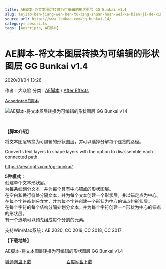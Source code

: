 ```yaml
---
title: AE脚本-将文本图层转换为可编辑的形状图层 GG Bunkai v1.4
slug: aejiao-ben-jiang-wen-ben-tu-ceng-zhuan-huan-wei-ke-bian-ji-de-xing-zhuang-tu-ceng-gg-bunkai-v1-4
source_url: https://www.lookae.com/gg-bunkai-14/
category: aescripts
tags: [Aescripts, AE脚本]
---
```

# AE脚本-将文本图层转换为可编辑的形状图层 GG Bunkai v1.4

2020/01/04 13:26

作者：大众脸
分类：[AE脚本](https://www.lookae.com/after-effects/aescripts/) / [After Effects](https://www.lookae.com/after-effects/)

[Aescripts](https://www.lookae.com/tag/aescripts/)[AE脚本](https://www.lookae.com/tag/ae%e8%84%9a%e6%9c%ac/)

![AE脚本-将文本图层转换为可编辑的形状图层 GG Bunkai v1.4](https://www.lookae.com/wp-content/uploads/2019/12/GG-Bunkai.jpg "AE脚本-将文本图层转换为可编辑的形状图层 GG Bunkai v1.4-LookAE.com")

﻿

**【脚本介绍】**

将文本图层转换为可编辑的形状图层，并可以选择分解每个连接的路径。

Converts text layers to shape layers with the option to disassemble each connected path.

https://aescripts.com/gg-bunkai/

**5种模式：**  
创建单个文本形状层。  
为每条线划分文本，并为每个具有中心锚点的形状图层。  
在空白和换行符处分隔文本，并为每个文本创建一个形状层，并以锚定点为中心。  
在每个字符处划分文本，并为每个字符创建一个形状为中心的锚点的形状层。  
在每个字符的每个结构分隔处划分文本，并为每个字符创建一个形状为中心的锚点的形状层。  
有一个选项可以预先组成每个分割的元素。

支持Win/Mac系统：AE 2020, CC 2019, CC 2018, CC 2017

**【下载地址】**

AE脚本-将文本图层转换为可编辑的形状图层 GG Bunkai v1.4

[城通网盘下载](https://tc5.us/file/680462-416149418)                             [百度网盘下载](https://pan.baidu.com/s/16ELFkou3zpRsmEjNfLTMoQ)
